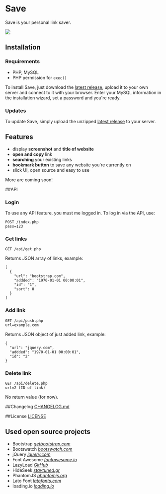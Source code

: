 # Save
Save is your personal link saver.

![](http://i.imgur.com/6Xv3Qef.gif)

## Installation
### Requirements

 - PHP, MySQL
 - PHP permission for `exec()`

To install Save, just download the [latest release](http://github.com/krmax44/Save/releases/latest), upload it to your own server and connect to it with your browser. Enter your MySQL information in the installation wizard, set a password and you're ready.

### Updates
To update Save, simply upload the unzipped [latest release](http://github.com/krmax44/Save/releases/latest) to your server.

## Features

 - display **screenshot** and **title of website**
 - **open and copy** link
 - **searching** your existing links
 - **bookmark button** to save any website you're currently on
 - slick UI, open source and easy to use

More are coming soon!

##API
### Login
To use any API feature, you must me logged in. To log in via the API, use:

    POST /index.php
    pass=123
### Get links

    GET /api/get.php
Returns JSON array of links, example:

    [
	  {
	    "url": "bootstrap.com",
	    "addded": "1970-01-01 00:00:01",
	    "id": "1",
	    "sort": 0
	  }
	]

### Add link

    GET /api/push.php
    url=example.com
Returns JSON object of just added link, example:

    {
	  "url": "jquery.com",
	  "addded": "1970-01-01 00:00:01",
	  "id": "2"
	}

### Delete link

    GET /api/delete.php
    url=2 (ID of link)
No return value (for now).

##Changelog
[CHANGELOG.md](https://github.com/krmax44/Save/blob/master/CHANGELOG.md)

##License
[LICENSE](https://github.com/krmax44/Save/blob/master/LICENSE)

## Used open source projects

 - Bootstrap *[getbootstrap.com](http://getbootstrap.com)*
 - Bootswatch *[bootswatch.com](http://bootswatch.com)*
 - jQuery *[jquery.com](jquery.com)*
 - Font Awesome *[fontawesome.io](http://fontawesome.io)*
 - LazyLoad *[GitHub](https://github.com/tuupola/jquery_lazyload/)*
 - HideSeek *[staytuned.gr](http://vdw.staytuned.gr)*
 - PhantomJS *[phantomjs.org](http://phantomjs.org)*
 - Lato Font *[latofonts.com](http://latofonts.com)*
 - loading.io *[loading.io](http://loading.io)*
